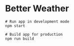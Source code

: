 # Better Weather

```
# Run app in development mode
npm start

# Build app for production
npm run build
```
